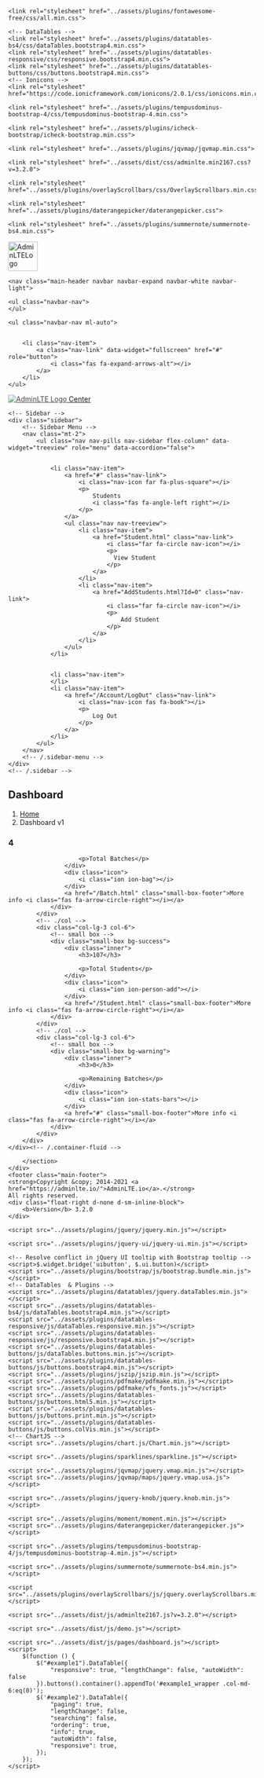 <!DOCTYPE html>
<html lang="en">
<head>
    <meta charset="utf-8">
    <meta name="viewport" content="width=device-width, initial-scale=1">
    <title>Index - WebZik</title>
    <link rel="stylesheet" href="https://fonts.googleapis.com/css?family=Source+Sans+Pro:300,400,400i,700&amp;display=fallback">

    <link rel="stylesheet" href="../assets/plugins/fontawesome-free/css/all.min.css">

    <!-- DataTables -->
    <link rel="stylesheet" href="../assets/plugins/datatables-bs4/css/dataTables.bootstrap4.min.css">
    <link rel="stylesheet" href="../assets/plugins/datatables-responsive/css/responsive.bootstrap4.min.css">
    <link rel="stylesheet" href="../assets/plugins/datatables-buttons/css/buttons.bootstrap4.min.css">
    <!-- Ionicons -->
    <link rel="stylesheet" href="https://code.ionicframework.com/ionicons/2.0.1/css/ionicons.min.css">

    <link rel="stylesheet" href="../assets/plugins/tempusdominus-bootstrap-4/css/tempusdominus-bootstrap-4.min.css">

    <link rel="stylesheet" href="../assets/plugins/icheck-bootstrap/icheck-bootstrap.min.css">

    <link rel="stylesheet" href="../assets/plugins/jqvmap/jqvmap.min.css">

    <link rel="stylesheet" href="../assets/dist/css/adminlte.min2167.css?v=3.2.0">

    <link rel="stylesheet" href="../assets/plugins/overlayScrollbars/css/OverlayScrollbars.min.css">

    <link rel="stylesheet" href="../assets/plugins/daterangepicker/daterangepicker.css">

    <link rel="stylesheet" href="../assets/plugins/summernote/summernote-bs4.min.css">
</head>
<body class="hold-transition sidebar-mini layout-fixed">
    <div class="preloader flex-column justify-content-center align-items-center">
        <img class="animation__shake" src="../assets/dist/img/AdminLTELogo.png" alt="AdminLTELogo" height="60" width="60">
    </div>

    <nav class="main-header navbar navbar-expand navbar-white navbar-light">

    <ul class="navbar-nav">
    </ul>

    <ul class="navbar-nav ml-auto">

       
        <li class="nav-item">
            <a class="nav-link" data-widget="fullscreen" href="#" role="button">
                <i class="fas fa-expand-arrows-alt"></i>
            </a>
        </li>
    </ul>
</nav>
    <!-- Main Sidebar Container -->
<aside class="main-sidebar sidebar-dark-primary elevation-4">
    <!-- Brand Logo -->
    <a href="dashboard.html" class="brand-link">
        <img src="../assets/dist/img/AdminLTELogo.png" alt="AdminLTE Logo" class="brand-image img-circle elevation-3" style="opacity: .8">
        <span class="brand-text font-weight-light">Center</span>
    </a>

    <!-- Sidebar -->
    <div class="sidebar">
        <!-- Sidebar Menu -->
        <nav class="mt-2">
            <ul class="nav nav-pills nav-sidebar flex-column" data-widget="treeview" role="menu" data-accordion="false">


                <li class="nav-item">
                    <a href="#" class="nav-link">
                        <i class="nav-icon far fa-plus-square"></i>
                        <p>
                            Students
                            <i class="fas fa-angle-left right"></i>
                        </p>
                    </a>
                    <ul class="nav nav-treeview">
                        <li class="nav-item">
                            <a href="Student.html" class="nav-link">
                                <i class="far fa-circle nav-icon"></i>
                                <p>
                                  View Student
                                </p>
                            </a>
                        </li>
                        <li class="nav-item">
                            <a href="AddStudents.html?Id=0" class="nav-link">
                                <i class="far fa-circle nav-icon"></i>
                                <p>
                                    Add Student
                                </p>
                            </a>
                        </li>
                    </ul>
                </li>


                <li class="nav-item">
                </li>
                <li class="nav-item">
                    <a href="/Account/LogOut" class="nav-link">
                        <i class="nav-icon fas fa-book"></i>
                        <p>
                            Log Out
                        </p>
                    </a>
                </li>
            </ul>
        </nav>
        <!-- /.sidebar-menu -->
    </div>
    <!-- /.sidebar -->
</aside>
    <div class="content-wrapper">
        <section class="content">
            
<!-- Content Header (Page header) -->
<div class="content-header">
    <div class="container-fluid">
        <div class="row mb-2">
            <div class="col-sm-6">
                <h1 class="m-0">Dashboard</h1>
            </div><!-- /.col -->
            <div class="col-sm-6">
                <ol class="breadcrumb float-sm-right">
                    <li class="breadcrumb-item"><a href="#">Home</a></li>
                    <li class="breadcrumb-item active">Dashboard v1</li>
                </ol>
            </div><!-- /.col -->
        </div><!-- /.row -->
    </div><!-- /.container-fluid -->
</div>
<!-- /.content-header -->
<!-- Main content -->
<section class="content">
    <div class="container-fluid">
        <!-- Small boxes (Stat box) -->
        <div class="row">
            <div class="col-lg-3 col-6">
                <!-- small box -->
                <div class="small-box bg-info">
                    <div class="inner">
                        <h3>4</h3>

                        <p>Total Batches</p>
                    </div>
                    <div class="icon">
                        <i class="ion ion-bag"></i>
                    </div>
                    <a href="/Batch.html" class="small-box-footer">More info <i class="fas fa-arrow-circle-right"></i></a>
                </div>
            </div>
            <!-- ./col -->
            <div class="col-lg-3 col-6">
                <!-- small box -->
                <div class="small-box bg-success">
                    <div class="inner">
                        <h3>107</h3>

                        <p>Total Students</p>
                    </div>
                    <div class="icon">
                        <i class="ion ion-person-add"></i>
                    </div>
                    <a href="/Student.html" class="small-box-footer">More info <i class="fas fa-arrow-circle-right"></i></a>
                </div>
            </div>
            <!-- ./col -->
            <div class="col-lg-3 col-6">
                <!-- small box -->
                <div class="small-box bg-warning">
                    <div class="inner">
                        <h3>0</h3>

                        <p>Remaining Batches</p>
                    </div>
                    <div class="icon">
                        <i class="ion ion-stats-bars"></i>
                    </div>
                    <a href="#" class="small-box-footer">More info <i class="fas fa-arrow-circle-right"></i></a>
                </div>
            </div>
        </div>
    </div><!-- /.container-fluid -->
</section>
<!-- /.content -->

        </section>
    </div>
    <footer class="main-footer">
    <strong>Copyright &copy; 2014-2021 <a href="https://adminlte.io/">AdminLTE.io</a>.</strong>
    All rights reserved.
    <div class="float-right d-none d-sm-inline-block">
        <b>Version</b> 3.2.0
    </div>
</footer>

<aside class="control-sidebar control-sidebar-dark">
</aside>

    <script src="../assets/plugins/jquery/jquery.min.js"></script>

    <script src="../assets/plugins/jquery-ui/jquery-ui.min.js"></script>

    <!-- Resolve conflict in jQuery UI tooltip with Bootstrap tooltip -->
    <script>$.widget.bridge('uibutton', $.ui.button)</script>
    <script src="../assets/plugins/bootstrap/js/bootstrap.bundle.min.js"></script>
    <!-- DataTables  & Plugins -->
    <script src="../assets/plugins/datatables/jquery.dataTables.min.js"></script>
    <script src="../assets/plugins/datatables-bs4/js/dataTables.bootstrap4.min.js"></script>
    <script src="../assets/plugins/datatables-responsive/js/dataTables.responsive.min.js"></script>
    <script src="../assets/plugins/datatables-responsive/js/responsive.bootstrap4.min.js"></script>
    <script src="../assets/plugins/datatables-buttons/js/dataTables.buttons.min.js"></script>
    <script src="../assets/plugins/datatables-buttons/js/buttons.bootstrap4.min.js"></script>
    <script src="../assets/plugins/jszip/jszip.min.js"></script>
    <script src="../assets/plugins/pdfmake/pdfmake.min.js"></script>
    <script src="../assets/plugins/pdfmake/vfs_fonts.js"></script>
    <script src="../assets/plugins/datatables-buttons/js/buttons.html5.min.js"></script>
    <script src="../assets/plugins/datatables-buttons/js/buttons.print.min.js"></script>
    <script src="../assets/plugins/datatables-buttons/js/buttons.colVis.min.js"></script>
    <!-- ChartJS -->
    <script src="../assets/plugins/chart.js/Chart.min.js"></script>

    <script src="../assets/plugins/sparklines/sparkline.js"></script>

    <script src="../assets/plugins/jqvmap/jquery.vmap.min.js"></script>
    <script src="../assets/plugins/jqvmap/maps/jquery.vmap.usa.js"></script>

    <script src="../assets/plugins/jquery-knob/jquery.knob.min.js"></script>

    <script src="../assets/plugins/moment/moment.min.js"></script>
    <script src="../assets/plugins/daterangepicker/daterangepicker.js"></script>

    <script src="../assets/plugins/tempusdominus-bootstrap-4/js/tempusdominus-bootstrap-4.min.js"></script>

    <script src="../assets/plugins/summernote/summernote-bs4.min.js"></script>

    <script src="../assets/plugins/overlayScrollbars/js/jquery.overlayScrollbars.min.js"></script>

    <script src="../assets/dist/js/adminlte2167.js?v=3.2.0"></script>

    <script src="../assets/dist/js/demo.js"></script>

    <script src="../assets/dist/js/pages/dashboard.js"></script>
    <script>
        $(function () {
            $("#example1").DataTable({
                "responsive": true, "lengthChange": false, "autoWidth": false
            }).buttons().container().appendTo('#example1_wrapper .col-md-6:eq(0)');
            $('#example2').DataTable({
                "paging": true,
                "lengthChange": false,
                "searching": false,
                "ordering": true,
                "info": true,
                "autoWidth": false,
                "responsive": true,
            });
        });
    </script>
</body>
</html>

